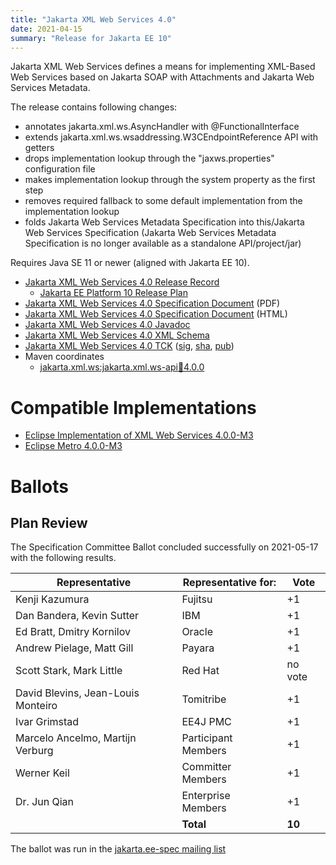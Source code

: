 ```yaml
---
title: "Jakarta XML Web Services 4.0"
date: 2021-04-15
summary: "Release for Jakarta EE 10"
---
```

Jakarta XML Web Services defines a means for implementing XML-Based Web Services
based on Jakarta SOAP with Attachments and Jakarta Web Services Metadata.

The release contains following changes:

* annotates jakarta.xml.ws.AsyncHandler with @FunctionalInterface
* extends jakarta.xml.ws.wsaddressing.W3CEndpointReference API with getters
* drops implementation lookup through the "jaxws.properties" configuration file
* makes implementation lookup through the system property as the first step
* removes required fallback to some default implementation from the implementation lookup
* folds Jakarta Web Services Metadata Specification into this/Jakarta Web Services Specification (Jakarta Web Services Metadata Specification is no longer available as a standalone API/project/jar)

Requires Java SE 11 or newer (aligned with Jakarta EE 10).

* [Jakarta XML Web Services 4.0 Release Record](https://projects.eclipse.org/projects/ee4j.jaxws/releases/4.0-jakarta-xml-web-services)
    * [Jakarta EE Platform 10 Release Plan](https://eclipse-ee4j.github.io/jakartaee-platform/jakartaee10/JakartaEE10ReleasePlan)
* [Jakarta XML Web Services 4.0 Specification Document](./jakarta-xml-ws-spec-4.0.pdf) (PDF)
* [Jakarta XML Web Services 4.0 Specification Document](./jakarta-xml-ws-spec-4.0.html) (HTML)
* [Jakarta XML Web Services 4.0 Javadoc](./apidocs)
* [Jakarta XML Web Services 4.0 XML Schema](https://jakarta.ee/xml/ns/jaxws/wsdl_customizationschema_3_0.xsd)
* [Jakarta XML Web Services 4.0 TCK](https://download.eclipse.org/jakartaee/xml-web-services/4.0/jakarta-xml-ws-tck-4.0.0.zip)  ([sig](https://download.eclipse.org/jakartaee/xml-web-services/4.0/jakarta-xml-ws-tck-4.0.0.zip.sig),  [sha](https://download.eclipse.org/jakartaee/xml-web-services/4.0/jakarta-xml-ws-tck-4.0.0.zip.sha256),  [pub](https://jakarta.ee/specifications/jakartaee-spec-committee.pub))
* Maven coordinates
    * [jakarta.xml.ws:jakarta.xml.ws-api:jar:4.0.0](https://search.maven.org/artifact/jakarta.xml.ws/jakarta.xml.ws-api/4.0.0/jar)

# Compatible Implementations

* [Eclipse Implementation of XML Web Services 4.0.0-M3](https://github.com/eclipse-ee4j/metro-jax-ws/releases/tag/4.0.0-M3)
* [Eclipse Metro 4.0.0-M3](https://github.com/eclipse-ee4j/metro-wsit/releases/tag/4.0.0-M3)

# Ballots

## Plan Review

The Specification Committee Ballot concluded successfully on 2021-05-17 with the following results.

| Representative                                 | Representative for: | Vote |
|------------------------------------------------|---------------------|------|
| Kenji Kazumura                                 | Fujitsu             |    +1   |
| Dan Bandera, Kevin Sutter                      | IBM                 |    +1   |
| Ed Bratt, Dmitry Kornilov                      | Oracle              |    +1   |
| Andrew Pielage, Matt Gill                      | Payara              |    +1   |
| Scott Stark, Mark Little                       | Red Hat             | no vote |
| David Blevins, Jean-Louis Monteiro             | Tomitribe           |    +1   |
| Ivar Grimstad                                  | EE4J PMC            |    +1   |
| Marcelo Ancelmo, Martijn Verburg               | Participant Members |    +1   |
| Werner Keil                                    | Committer Members   |    +1   |
| Dr. Jun Qian                                   | Enterprise Members  |    +1   |
|                                                | **Total**           |   **10** |

The ballot was run in the [jakarta.ee-spec mailing list](https://www.eclipse.org/lists/jakarta.ee-spec/msg01658.html)
